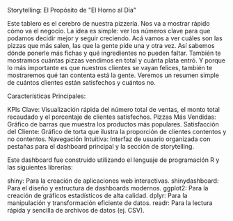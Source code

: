 Storytelling: El Propósito de "El Horno al Día"

Este tablero es el cerebro de nuestra pizzería. Nos va a mostrar rápido cómo va el negocio. La idea es simple: ver los números clave para que podamos decidir mejor y seguir creciendo.
Acá vamos a ver cuáles son las pizzas que más salen, las que la gente pide una y otra vez. Así sabemos dónde ponerle más fichas y qué ingredientes no pueden faltar. También te mostramos cuántas pizzas vendimos en total y cuánta plata entró.
Y porque lo más importante es que nuestros clientes se vayan felices, también te mostraremos qué tan contenta está la gente. Veremos un resumen simple de cuántos clientes están satisfechos y cuántos no.

Características Principales:

KPIs Clave: Visualización rápida del número total de ventas, el monto total recaudado y el porcentaje de clientes satisfechos.
Pizzas Más Vendidas: Gráfico de barras que muestra los productos más populares.
Satisfacción del Cliente: Gráfico de torta que ilustra la proporción de clientes contentos y no contentos.
Navegación Intuitiva: Interfaz de usuario organizada con pestañas para el dashboard principal y la sección de storytelling.


Este dashboard fue construido utilizando el lenguaje de programación R y las siguientes librerías:

shiny: Para la creación de aplicaciones web interactivas.
shinydashboard: Para el diseño y estructura de dashboards modernos.
ggplot2: Para la creación de gráficos estadísticos de alta calidad.
dplyr: Para la manipulación y transformación eficiente de datos.
readr: Para la lectura rápida y sencilla de archivos de datos (ej. CSV).


